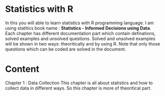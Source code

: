 # Statistics with R
In this you will able to learn statistics with R programming language. I am using statitics book name : <b>Statistics - Informed Decisions using Data</b>.
Each chapter has different documentation part which contain definations, solved examples and unsolved questions. Solved and unsolved examples will be shown in two ways: theoritically and by using R. 
Note that only those questions which can be coded are solved in the document.

# Content
Chapter 1 : Data Collection
This chapter is all about statistics and how to collect data in different ways. So this chapter is more of theoritical part.
